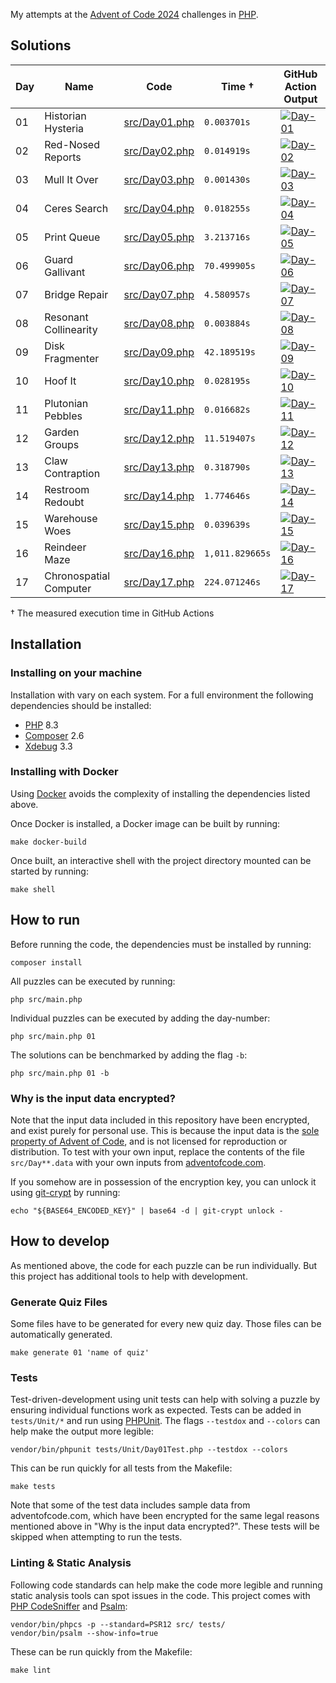 My attempts at the [Advent of Code 2024](https://adventofcode.com/2024) challenges in [PHP](https://www.php.net).

## Solutions

| Day | Name                   | Code                             | Time †          | GitHub Action Output                                                                                                                                                                                              |
| --- | ---------------------- | -------------------------------- | --------------- | ----------------------------------------------------------------------------------------------------------------------------------------------------------------------------------------------------------------- |
| 01  | Historian Hysteria     | [src/Day01.php](./src/Day01.php) | `0.003701s`     | [![Day-01](https://github.com/mokorana/advent-of-code-2024/actions/workflows/Day-01.yml/badge.svg?branch=main)](https://github.com/mokorana/advent-of-code-2024/actions/workflows/Day-01.yml?query=branch%3Amain) |
| 02  | Red-Nosed Reports      | [src/Day02.php](./src/Day01.php) | `0.014919s`     | [![Day-02](https://github.com/mokorana/advent-of-code-2024/actions/workflows/Day-02.yml/badge.svg?branch=main)](https://github.com/mokorana/advent-of-code-2024/actions/workflows/Day-02.yml?query=branch%3Amain) |
| 03  | Mull It Over           | [src/Day03.php](./src/Day03.php) | `0.001430s`     | [![Day-03](https://github.com/mokorana/advent-of-code-2024/actions/workflows/Day-03.yml/badge.svg?branch=main)](https://github.com/mokorana/advent-of-code-2024/actions/workflows/Day-03.yml?query=branch%3Amain) |
| 04  | Ceres Search           | [src/Day04.php](./src/Day04.php) | `0.018255s`     | [![Day-04](https://github.com/mokorana/advent-of-code-2024/actions/workflows/Day-04.yml/badge.svg?branch=main)](https://github.com/mokorana/advent-of-code-2024/actions/workflows/Day-04.yml?query=branch%3Amain) |
| 05  | Print Queue            | [src/Day05.php](./src/Day05.php) | `3.213716s`     | [![Day-05](https://github.com/mokorana/advent-of-code-2024/actions/workflows/Day-05.yml/badge.svg?branch=main)](https://github.com/mokorana/advent-of-code-2024/actions/workflows/Day-05.yml?query=branch%3Amain) |
| 06  | Guard Gallivant        | [src/Day06.php](./src/Day06.php) | `70.499905s`    | [![Day-06](https://github.com/mokorana/advent-of-code-2024/actions/workflows/Day-06.yml/badge.svg?branch=main)](https://github.com/mokorana/advent-of-code-2024/actions/workflows/Day-06.yml?query=branch%3Amain) |
| 07  | Bridge Repair          | [src/Day07.php](./src/Day07.php) | `4.580957s`     | [![Day-07](https://github.com/mokorana/advent-of-code-2024/actions/workflows/Day-07.yml/badge.svg?branch=main)](https://github.com/mokorana/advent-of-code-2024/actions/workflows/Day-07.yml?query=branch%3Amain) |
| 08  | Resonant Collinearity  | [src/Day08.php](./src/Day08.php) | `0.003884s`     | [![Day-08](https://github.com/mokorana/advent-of-code-2024/actions/workflows/Day-08.yml/badge.svg?branch=main)](https://github.com/mokorana/advent-of-code-2024/actions/workflows/Day-08.yml?query=branch%3Amain) |
| 09  | Disk Fragmenter        | [src/Day09.php](./src/Day09.php) | `42.189519s`    | [![Day-09](https://github.com/mokorana/advent-of-code-2024/actions/workflows/Day-09.yml/badge.svg?branch=main)](https://github.com/mokorana/advent-of-code-2024/actions/workflows/Day-09.yml?query=branch%3Amain) |
| 10  | Hoof It                | [src/Day10.php](./src/Day10.php) | `0.028195s`     | [![Day-10](https://github.com/mokorana/advent-of-code-2024/actions/workflows/Day-10.yml/badge.svg?branch=main)](https://github.com/mokorana/advent-of-code-2024/actions/workflows/Day-10.yml?query=branch%3Amain) |
| 11  | Plutonian Pebbles      | [src/Day11.php](./src/Day11.php) | `0.016682s`     | [![Day-11](https://github.com/mokorana/advent-of-code-2024/actions/workflows/Day-11.yml/badge.svg?branch=main)](https://github.com/mokorana/advent-of-code-2024/actions/workflows/Day-11.yml?query=branch%3Amain) |
| 12  | Garden Groups          | [src/Day12.php](./src/Day12.php) | `11.519407s`    | [![Day-12](https://github.com/mokorana/advent-of-code-2024/actions/workflows/Day-12.yml/badge.svg?branch=main)](https://github.com/mokorana/advent-of-code-2024/actions/workflows/Day-12.yml?query=branch%3Amain) |
| 13  | Claw Contraption       | [src/Day13.php](./src/Day13.php) | `0.318790s`     | [![Day-13](https://github.com/mokorana/advent-of-code-2024/actions/workflows/Day-13.yml/badge.svg?branch=main)](https://github.com/mokorana/advent-of-code-2024/actions/workflows/Day-13.yml?query=branch%3Amain) |
| 14  | Restroom Redoubt       | [src/Day14.php](./src/Day14.php) | `1.774646s`     | [![Day-14](https://github.com/mokorana/advent-of-code-2024/actions/workflows/Day-14.yml/badge.svg?branch=main)](https://github.com/mokorana/advent-of-code-2024/actions/workflows/Day-14.yml?query=branch%3Amain) |
| 15  | Warehouse Woes         | [src/Day15.php](./src/Day15.php) | `0.039639s`     | [![Day-15](https://github.com/mokorana/advent-of-code-2024/actions/workflows/Day-15.yml/badge.svg?branch=main)](https://github.com/mokorana/advent-of-code-2024/actions/workflows/Day-15.yml?query=branch%3Amain) |
| 16  | Reindeer Maze          | [src/Day16.php](./src/Day16.php) | `1,011.829665s` | [![Day-16](https://github.com/mokorana/advent-of-code-2024/actions/workflows/Day-16.yml/badge.svg?branch=main)](https://github.com/mokorana/advent-of-code-2024/actions/workflows/Day-16.yml?query=branch%3Amain) |
| 17  | Chronospatial Computer | [src/Day17.php](./src/Day17.php) | `224.071246s`           | [![Day-17](https://github.com/mokorana/advent-of-code-2024/actions/workflows/Day-17.yml/badge.svg?branch=main)](https://github.com/mokorana/advent-of-code-2024/actions/workflows/Day-17.yml?query=branch%3Amain) |

† The measured execution time in GitHub Actions

## Installation

### Installing on your machine

Installation with vary on each system. For a full environment the following dependencies should be installed:

- [PHP](https://www.php.net) 8.3
- [Composer](https://getcomposer.org) 2.6
- [Xdebug](https://xdebug.org) 3.3

### Installing with Docker

Using [Docker](https://www.docker.com/get-started/) avoids the complexity of installing the dependencies listed above.

Once Docker is installed, a Docker image can be built by running:

```shell
make docker-build
```

Once built, an interactive shell with the project directory mounted can be started by running:

```shell
make shell
```

## How to run

Before running the code, the dependencies must be installed by running:

```shell
composer install
```

All puzzles can be executed by running:

```shell
php src/main.php
```

Individual puzzles can be executed by adding the day-number:

```shell
php src/main.php 01
```

The solutions can be benchmarked by adding the flag `-b`:

```shell
php src/main.php 01 -b
```

### Why is the input data encrypted?

Note that the input data included in this repository have been encrypted, and exist purely for personal use.
This is because the input data is the [sole property of Advent of Code](https://adventofcode.com/2024/about#legal), and is not licensed for reproduction or distribution.
To test with your own input, replace the contents of the file `src/Day**.data` with your own inputs from [adventofcode.com](https://adventofcode.com).

If you somehow are in possession of the encryption key, you can unlock it using [git-crypt](https://github.com/AGWA/git-crypt) by running:

```shell
echo "${BASE64_ENCODED_KEY}" | base64 -d | git-crypt unlock -
```

## How to develop

As mentioned above, the code for each puzzle can be run individually. But this project has additional tools to help with development.

### Generate Quiz Files

Some files have to be generated for every new quiz day. Those files can be automatically generated.

```shell
make generate 01 'name of quiz'
```

### Tests

Test-driven-development using unit tests can help with solving a puzzle by ensuring individual functions work as expected. Tests can be added in `tests/Unit/*` and run using [PHPUnit](http://phpunit.de). The flags `--testdox` and `--colors` can help make the output more legible:

```shell
vendor/bin/phpunit tests/Unit/Day01Test.php --testdox --colors
```

This can be run quickly for all tests from the Makefile:

```shell
make tests
```

Note that some of the test data includes sample data from adventofcode.com, which have been encrypted for the same legal reasons mentioned above in "Why is the input data encrypted?". These tests will be skipped when attempting to run the tests.

### Linting & Static Analysis

Following code standards can help make the code more legible and running static analysis tools can spot issues in the code. This project comes with [PHP CodeSniffer](https://github.com/squizlabs/PHP_CodeSniffer) and [Psalm](https://psalm.dev):

```shell
vendor/bin/phpcs -p --standard=PSR12 src/ tests/
vendor/bin/psalm --show-info=true
```

These can be run quickly from the Makefile:

```shell
make lint
```
